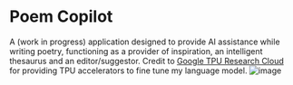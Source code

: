 # Poem Copilot

A (work in progress) application designed to provide AI assistance while writing poetry, functioning as a provider of inspiration, an intelligent thesaurus and an editor/suggestor. Credit to [Google TPU Research Cloud](https://sites.research.google/trc/about/) for providing TPU accelerators to fine tune my language model.
![image](https://github.com/EternalRecursion121/epq-poetry-website/assets/69008832/98d13c45-7336-4965-9272-8d365c17ddf1)
